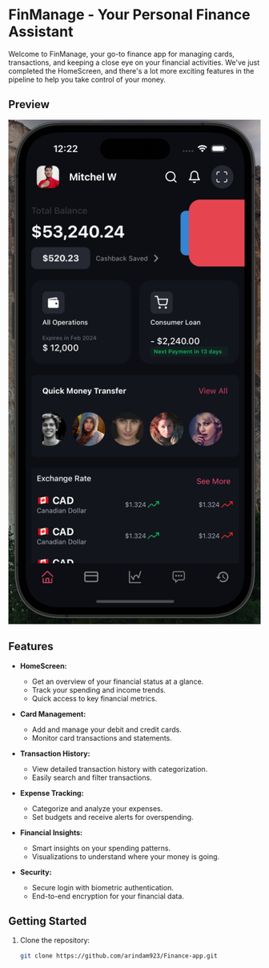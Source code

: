 # FinManage - Your Personal Finance Assistant

Welcome to FinManage, your go-to finance app for managing cards, transactions, and keeping a close eye on your financial activities. We've just completed the HomeScreen, and there's a lot more exciting features in the pipeline to help you take control of your money.

## Preview

![FinManage Preview](assets/images/fpreview.png)

## Features

- **HomeScreen:**
  - Get an overview of your financial status at a glance.
  - Track your spending and income trends.
  - Quick access to key financial metrics.

- **Card Management:**
  - Add and manage your debit and credit cards.
  - Monitor card transactions and statements.

- **Transaction History:**
  - View detailed transaction history with categorization.
  - Easily search and filter transactions.

- **Expense Tracking:**
  - Categorize and analyze your expenses.
  - Set budgets and receive alerts for overspending.

- **Financial Insights:**
  - Smart insights on your spending patterns.
  - Visualizations to understand where your money is going.

- **Security:**
  - Secure login with biometric authentication.
  - End-to-end encryption for your financial data.

## Getting Started

1. Clone the repository:

   ```bash
   git clone https://github.com/arindam923/Finance-app.git
